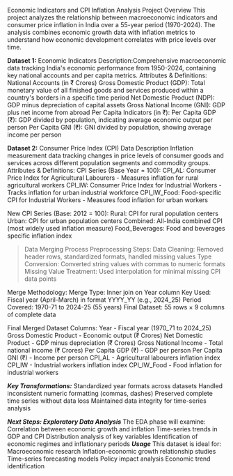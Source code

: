 Economic Indicators and CPI Inflation Analysis
Project Overview
This project analyzes the relationship between macroeconomic indicators and consumer price inflation in India over a 55-year period (1970-2024). The analysis combines economic growth data with inflation metrics to understand how economic development correlates with price levels over time.

**Dataset 1:** Economic Indicators
Description:Comprehensive macroeconomic data tracking India's economic performance from 1950-2024, containing key national accounts and per capita metrics.
Attributes & Definitions:
National Accounts (in ₹ Crores)
Gross Domestic Product (GDP): Total monetary value of all finished goods and services produced within a country's borders in a specific time period
Net Domestic Product (NDP): GDP minus depreciation of capital assets
Gross National Income (GNI): GDP plus net income from abroad
Per Capita Indicators (in ₹):
Per Capita GDP (₹): GDP divided by population, indicating average economic output per person
Per Capita GNI (₹): GNI divided by population, showing average income per person

**Dataset 2:** Consumer Price Index (CPI) Data
Description
Inflation measurement data tracking changes in price levels of consumer goods and services across different population segments and commodity groups.
Attributes & Definitions:
CPI Series (Base Year = 100):
CPI_AL: Consumer Price Index for Agricultural Labourers - Measures inflation for rural agricultural workers
CPI_IW: Consumer Price Index for Industrial Workers - Tracks inflation for urban industrial workforce
CPI_IW_Food: Food-specific CPI for Industrial Workers - Measures food inflation for urban workers

New CPI Series (Base: 2012 = 100):
Rural: CPI for rural population centers
Urban: CPI for urban population centers
Combined: All-India combined CPI (most widely used inflation measure)
Food_Beverages: Food and beverages specific inflation index



> Data Merging Process
Preprocessing Steps:
Data Cleaning: Removed header rows, standardized formats, handled missing values
Type Conversion: Converted string values with commas to numeric formats
Missing Value Treatment: Used interpolation for minimal missing CPI data points

Merge Methodology:
Merge Type: Inner join on Year column
Key Used: Fiscal year (April-March) in format YYYY_YY (e.g., 2024_25)
Period Covered: 1970-71 to 2024-25 (55 years)
Final Dataset: 55 rows × 9 columns of complete data

Final Merged Dataset Columns:
Year - Fiscal year (1970_71 to 2024_25)
Gross Domestic Product - Economic output (₹ Crores)
Net Domestic Product - GDP minus depreciation (₹ Crores)
Gross National Income - Total national income (₹ Crores)
Per Capita GDP (₹) - GDP per person
Per Capita GNI (₹) - Income per person
CPI_AL - Agricultural labourers inflation index
CPI_IW - Industrial workers inflation index
CPI_IW_Food - Food inflation for industrial workers

_**Key Transformations:**_
Standardized year formats across datasets
Handled inconsistent numeric formatting (commas, dashes)
Preserved complete time series without data loss
Maintained data integrity for time-series analysis

_**Next Steps: Exploratory Data Analysis**_
The EDA phase will examine:
Correlation between economic growth and inflation
Time-series trends in GDP and CPI
Distribution analysis of key variables
Identification of economic regimes and inflationary periods
_**Usage**_
This dataset is ideal for:
Macroeconomic research
Inflation-economic growth relationship studies
Time-series forecasting models
Policy impact analysis
Economic trend identification                                                                                                            
